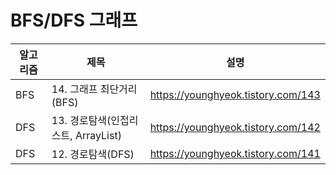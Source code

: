 # BFS/DFS 그래프
|알고리즘|제목|설명|
|------|---|---|
|BFS|14. 그래프 최단거리(BFS)|https://younghyeok.tistory.com/143|
|DFS|13. 경로탐색(인접리스트, ArrayList)|https://younghyeok.tistory.com/142|
|DFS|12. 경로탐색(DFS)|https://younghyeok.tistory.com/141|



